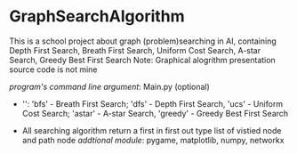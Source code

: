 # GraphSearchAlgorithm
This is a school project about graph (problem)searching in AI, containing Depth First Search, Breath First Search, Uniform Cost Search, A-star Search, Greedy Best First Search
Note: Graphical alogrithm presentation source code is not mine

*program's command line argument*: Main.py <test-case-file-path> <algorithm> <time-delay>(optional)
  
  + '<algorithm>': 'bfs' - Breath First Search; 'dfs' - Depth First Search, 'ucs' - Uniform Cost Search; 'astar' - A-star Search, 'greedy' - Greedy Best First Search
    
  + All searching algorithm return a first in first out type list of vistied node and path node
*addtional module*: pygame, matplotlib, numpy, networkx 
